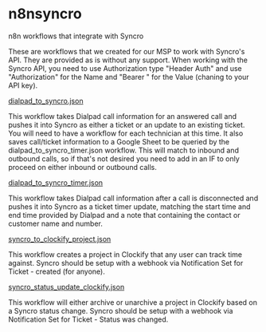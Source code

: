 # n8nsyncro
n8n workflows that integrate with Syncro

These are workflows that we created for our MSP to work with Syncro's API. They are provided as is without any support. When working with the Syncro API, you need to use Authorization type "Header Auth" and use "Authorization" for the Name and "Bearer <token>" for the Value (chaning <token> to your API key).

[dialpad_to_syncro.json](https://github.com/bionemesis/n8nsyncro/blob/main/dialpad_to_syncro.json)

This workflow takes Dialpad call information for an answered call and pushes it into Syncro as either a ticket or an update to an existing ticket. You will need to have a workflow for each technician at this time. It also saves call/ticket information to a Google Sheet to be queried by the dialpad_to_syncro_timer.json workflow. This will match to inbound and outbound calls, so if that's not desired you need to add in an IF to only proceed on either inbound or outbound calls.

[dialpad_to_syncro_timer.json](https://github.com/bionemesis/n8nsyncro/blob/main/dialpad_to_syncro_timer.json)

This workflow takes Dialpad call information after a call is disconnected and pushes it into Syncro as a ticket timer update, matching the start time and end time provided by Dialpad and a note that containing the contact or customer name and number.

[syncro_to_clockify_project.json](https://github.com/bionemesis/n8nsyncro/blob/main/syncro_to_clockify_project.json)

This workflow creates a project in Clockify that any user can track time against. Syncro should be setup with a webhook via Notification Set for Ticket - created (for anyone).

[syncro_status_update_clockify.json](https://github.com/bionemesis/n8nsyncro/blob/main/syncro_status_update_clockify.json)

This workflow will either archive or unarchive a project in Clockify based on a Syncro status change. Syncro should be setup with a webhook via Notification Set for Ticket - Status was changed.